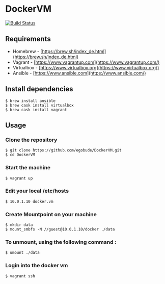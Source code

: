 # DockerVM

[![Build Status](https://travis-ci.org/egobude/DockerVM.svg?branch=master)](https://travis-ci.org/egobude/DockerVM)

## Requirements

* Homebrew - [https://brew.sh/index_de.html](https://brew.sh/index_de.html)
* Vagrant - [https://www.vagrantup.com](https://www.vagrantup.com/)
* Virtualbox - [https://www.virtualbox.org](https://www.virtualbox.org/)
* Ansible - [https://www.ansible.com](https://www.ansible.com/)

## Install dependencies

    $ brew install ansible
    $ brew cask install virtualbox
    $ brew cask install vagrant

## Usage

### Clone the repository

    $ git clone https://github.com/egobude/DockerVM.git
    $ cd DockerVM

### Start the machine

    $ vagrant up

### Edit your local /etc/hosts

    $ 10.0.1.10 docker.vm

### Create Mountpoint on your machine

    $ mkdir data
    $ mount_smbfs -N //guest@10.0.1.10/docker ./data

### To unmount, using the following command :

    $ umount ./data

### Login into the docker vm

    $ vagrant ssh
